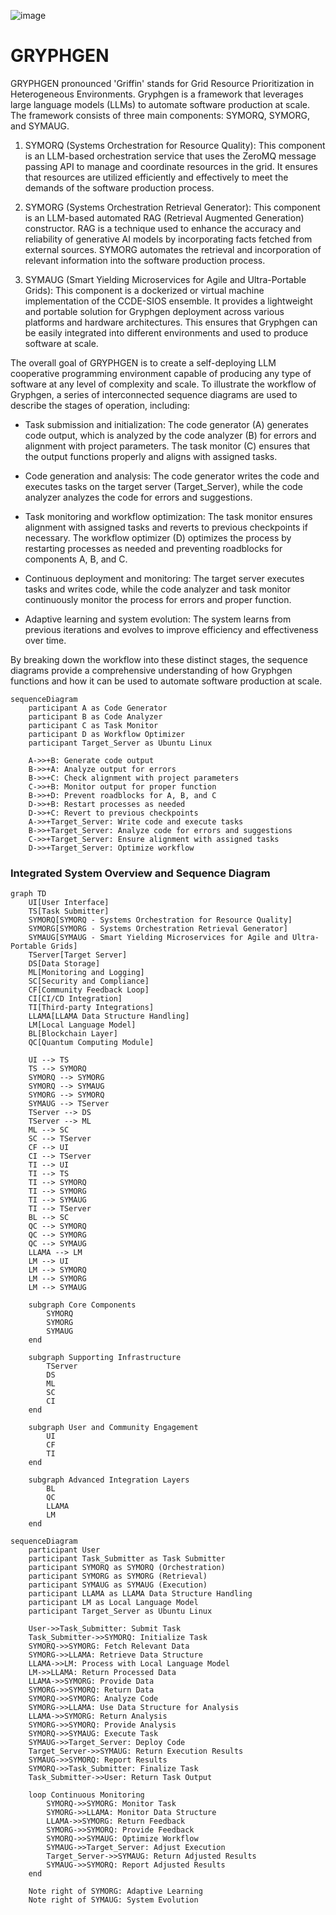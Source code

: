 ![image](https://github.com/danindiana/GRYPHGEN/assets/3030588/525370bc-a8f2-46c6-98bd-58590e3d2a8f)

# GRYPHGEN

GRYPHGEN pronounced 'Griffin' stands for Grid Resource Prioritization in Heterogeneous Environments. Gryphgen is a framework that leverages large language models (LLMs) to automate software production at scale. The framework consists of three main components: SYMORQ, SYMORG, and SYMAUG.

1. SYMORQ (Systems Orchestration for Resource Quality): This component is an LLM-based orchestration service that uses the ZeroMQ message passing API to manage and coordinate resources in the grid. It ensures that resources are utilized efficiently and effectively to meet the demands of the software production process.

2. SYMORG (Systems Orchestration Retrieval Generator): This component is an LLM-based automated RAG (Retrieval Augmented Generation) constructor. RAG is a technique used to enhance the accuracy and reliability of generative AI models by incorporating facts fetched from external sources. SYMORG automates the retrieval and incorporation of relevant information into the software production process.

3. SYMAUG (Smart Yielding Microservices for Agile and Ultra-Portable Grids): This component is a dockerized or virtual machine implementation of the CCDE-SIOS ensemble. It provides a lightweight and portable solution for Gryphgen deployment across various platforms and hardware architectures. This ensures that Gryphgen can be easily integrated into different environments and used to produce software at scale.

The overall goal of GRYPHGEN is to create a self-deploying LLM cooperative programming environment capable of producing any type of software at any level of complexity and scale. To illustrate the workflow of Gryphgen, a series of interconnected sequence diagrams are used to describe the stages of operation, including:

- Task submission and initialization: The code generator (A) generates code output, which is analyzed by the code analyzer (B) for errors and alignment with project parameters. The task monitor (C) ensures that the output functions properly and aligns with assigned tasks.

- Code generation and analysis: The code generator writes the code and executes tasks on the target server (Target_Server), while the code analyzer analyzes the code for errors and suggestions.

- Task monitoring and workflow optimization: The task monitor ensures alignment with assigned tasks and reverts to previous checkpoints if necessary. The workflow optimizer (D) optimizes the process by restarting processes as needed and preventing roadblocks for components A, B, and C.

- Continuous deployment and monitoring: The target server executes tasks and writes code, while the code analyzer and task monitor continuously monitor the process for errors and proper function.

- Adaptive learning and system evolution: The system learns from previous iterations and evolves to improve efficiency and effectiveness over time.

By breaking down the workflow into these distinct stages, the sequence diagrams provide a comprehensive understanding of how Gryphgen functions and how it can be used to automate software production at scale.

```mermaid
sequenceDiagram
    participant A as Code Generator
    participant B as Code Analyzer
    participant C as Task Monitor
    participant D as Workflow Optimizer
    participant Target_Server as Ubuntu Linux

    A->>+B: Generate code output
    B->>+A: Analyze output for errors
    B->>+C: Check alignment with project parameters
    C->>+B: Monitor output for proper function
    B->>+D: Prevent roadblocks for A, B, and C
    D->>+B: Restart processes as needed
    D->>+C: Revert to previous checkpoints
    A->>+Target_Server: Write code and execute tasks
    B->>+Target_Server: Analyze code for errors and suggestions
    C->>+Target_Server: Ensure alignment with assigned tasks
    D->>+Target_Server: Optimize workflow
```

### Integrated System Overview and Sequence Diagram

```mermaid
graph TD
    UI[User Interface]
    TS[Task Submitter]
    SYMORQ[SYMORQ - Systems Orchestration for Resource Quality]
    SYMORG[SYMORG - Systems Orchestration Retrieval Generator]
    SYMAUG[SYMAUG - Smart Yielding Microservices for Agile and Ultra-Portable Grids]
    TServer[Target Server]
    DS[Data Storage]
    ML[Monitoring and Logging]
    SC[Security and Compliance]
    CF[Community Feedback Loop]
    CI[CI/CD Integration]
    TI[Third-party Integrations]
    LLAMA[LLAMA Data Structure Handling]
    LM[Local Language Model]
    BL[Blockchain Layer]
    QC[Quantum Computing Module]

    UI --> TS
    TS --> SYMORQ
    SYMORQ --> SYMORG
    SYMORQ --> SYMAUG
    SYMORG --> SYMORQ
    SYMAUG --> TServer
    TServer --> DS
    TServer --> ML
    ML --> SC
    SC --> TServer
    CF --> UI
    CI --> TServer
    TI --> UI
    TI --> TS
    TI --> SYMORQ
    TI --> SYMORG
    TI --> SYMAUG
    TI --> TServer
    BL --> SC
    QC --> SYMORQ
    QC --> SYMORG
    QC --> SYMAUG
    LLAMA --> LM
    LM --> UI
    LM --> SYMORQ
    LM --> SYMORG
    LM --> SYMAUG

    subgraph Core Components
        SYMORQ
        SYMORG
        SYMAUG
    end

    subgraph Supporting Infrastructure
        TServer
        DS
        ML
        SC
        CI
    end

    subgraph User and Community Engagement
        UI
        CF
        TI
    end

    subgraph Advanced Integration Layers
        BL
        QC
        LLAMA
        LM
    end
```

```mermaid
sequenceDiagram
    participant User
    participant Task_Submitter as Task Submitter
    participant SYMORQ as SYMORQ (Orchestration)
    participant SYMORG as SYMORG (Retrieval)
    participant SYMAUG as SYMAUG (Execution)
    participant LLAMA as LLAMA Data Structure Handling
    participant LM as Local Language Model
    participant Target_Server as Ubuntu Linux

    User->>Task_Submitter: Submit Task
    Task_Submitter->>SYMORQ: Initialize Task
    SYMORQ->>SYMORG: Fetch Relevant Data
    SYMORG->>LLAMA: Retrieve Data Structure
    LLAMA->>LM: Process with Local Language Model
    LM->>LLAMA: Return Processed Data
    LLAMA->>SYMORG: Provide Data
    SYMORG->>SYMORQ: Return Data
    SYMORQ->>SYMORG: Analyze Code
    SYMORG->>LLAMA: Use Data Structure for Analysis
    LLAMA->>SYMORG: Return Analysis
    SYMORG->>SYMORQ: Provide Analysis
    SYMORQ->>SYMAUG: Execute Task
    SYMAUG->>Target_Server: Deploy Code
    Target_Server->>SYMAUG: Return Execution Results
    SYMAUG->>SYMORQ: Report Results
    SYMORQ->>Task_Submitter: Finalize Task
    Task_Submitter->>User: Return Task Output

    loop Continuous Monitoring
        SYMORQ->>SYMORG: Monitor Task
        SYMORG->>LLAMA: Monitor Data Structure
        LLAMA->>SYMORG: Return Feedback
        SYMORG->>SYMORQ: Provide Feedback
        SYMORQ->>SYMAUG: Optimize Workflow
        SYMAUG->>Target_Server: Adjust Execution
        Target_Server->>SYMAUG: Return Adjusted Results
        SYMAUG->>SYMORQ: Report Adjusted Results
    end

    Note right of SYMORG: Adaptive Learning
    Note right of SYMAUG: System Evolution
```
